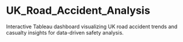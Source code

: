 # UK_Road_Accident_Analysis
Interactive Tableau dashboard visualizing UK road accident trends and casualty insights for data-driven safety analysis.
